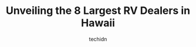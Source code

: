 ---
layout: ampstory
image: https://i0.wp.com/paketmu.com/wp-content/uploads/2023/06/freightliner-of-hawaii-0-in-hawaii-1686371492.jpeg?resize=640,853
author: techidn
featured: false
description: Explore the diverse RV Dealer scene in Hawaii, home to an incredible selection of 8 establishments catering to every taste. Whether youre in search of iconic favorites or undiscovered treas
title: Unveiling the 8 Largest RV Dealers in Hawaii
cover:
   title: Unveiling the 8 Largest RV Dealers in Hawaii
   subtitle: RICKPATE
   background: https://paketmu.com/wp-content/uploads/2023/06/freightliner-of-hawaii-0-in-hawaii-1686371492.jpeg

pages: 
 - layout: thirds
   top: <h1>#1 Moped Direct established 1989</h1>
   bottom: "<p>This shop is awesome. Staff is understanding and friendly. Everything was explained to me, a thick chain to lock the moped was provided with the purchase as well as up to</p>"
   background: https://paketmu.com/wp-content/uploads/2023/06/freightliner-of-hawaii-1-in-hawaii-1686371493.jpeg
   backgroundblur: true
 - layout: thirds
   top: <h1>#2 Auto X-Change, Inc.</h1>
   bottom: "<p>First I just wanna say they are freaking AWESOME!! I was very satisfied on what they had to offer. Since the first car that I was interested on wasnt on my budget. Sha</p>"
   background: https://paketmu.com/wp-content/uploads/2023/06/freightliner-of-hawaii-2-in-hawaii-1686371494.jpeg
   cta:
      link: https://paketmu.com/unveiling-the-8-largest-rv-dealers-in-hawaii/
      text: Unveiling the 8 Largest RV Dealers in Hawaii
 - layout: thirds
   top: <h1>#3 Copart - Honolulu</h1>
   bottom: "<p>Not sure about all the other reviews on here, but Ive been really impressed with Coparts Customer Service. Due to an error I had title issues with lots of associate</p>"
   background: https://paketmu.com/wp-content/uploads/2023/06/freightliner-of-hawaii-3-in-hawaii-1686371494.jpeg
   cta:
      link: https://paketmu.com/unveiling-the-8-largest-rv-dealers-in-hawaii/
      text: Unveiling the 8 Largest RV Dealers in Hawaii
 - layout: thirds
   top: <h1>#4 R Vs Ocean Sports</h1>
   bottom: "<p>3346 Campbell Ave, Honolulu, HI 96815, United States</p>"
   background: https://images.unsplash.com/photo-1496096265110-f83ad7f96608?ixlib=rb-4.0.3&ixid=MnwxMjA3fDB8MHxwaG90by1wYWdlfHx8fGVufDB8fHx8&auto=format&fit=crop&w=640&h=853&q=80
   cta:
      link: https://paketmu.com/unveiling-the-8-largest-rv-dealers-in-hawaii/
      text: Unveiling the 8 Largest RV Dealers in Hawaii
 - layout: thirds
   top: <h1>#5 Hawaii Campers</h1>
   bottom: "<p>670 Piilani St, Hilo, HI 96720, United States</p>"
   background: https://images.unsplash.com/photo-1567095761054-7a02e69e5c43?ixlib=rb-4.0.3&ixid=MnwxMjA3fDB8MHxwaG90by1wYWdlfHx8fGVufDB8fHx8&auto=format&fit=crop&w=640&h=853&q=80
   cta:
      link: https://paketmu.com/unveiling-the-8-largest-rv-dealers-in-hawaii/
      text: Unveiling the 8 Largest RV Dealers in Hawaii
 - layout: thirds
   top: <h1>#6 Freightliner of Hawaii</h1>
   bottom: "<p>91-265 Kalaeloa Blvd, Kapolei, HI 96707, United States</p>"
   background: https://images.unsplash.com/photo-1489648022186-8f49310909a0?ixlib=rb-4.0.3&ixid=MnwxMjA3fDB8MHxwaG90by1wYWdlfHx8fGVufDB8fHx8&auto=format&fit=crop&w=640&h=853&q=80
   cta:
      link: https://paketmu.com/unveiling-the-8-largest-rv-dealers-in-hawaii/
      text: Unveiling the 8 Largest RV Dealers in Hawaii
 - layout: thirds
   top: <h1>#7 Truck Equipment Hawaii Inc</h1>
   bottom: "<p>3170 Ualena St, Honolulu, HI 96819, United States</p>"
   background: https://images.unsplash.com/photo-1488554378835-f7acf46e6c98?ixlib=rb-4.0.3&ixid=MnwxMjA3fDB8MHxwaG90by1wYWdlfHx8fGVufDB8fHx8&auto=format&fit=crop&w=640&h=853&q=80
   cta:
      link: https://paketmu.com/unveiling-the-8-largest-rv-dealers-in-hawaii/
      text: Unveiling the 8 Largest RV Dealers in Hawaii
 - layout: thirds
   middle: Continue reading...
   background: https://images.unsplash.com/photo-1561679660-d00ee1e0dc8e?ixlib=rb-4.0.3&ixid=MnwxMjA3fDB8MHxwaG90by1wYWdlfHx8fGVufDB8fHx8&auto=format&fit=crop&w=640&h=853&q=80
   cta:
      link: https://paketmu.com/unveiling-the-8-largest-rv-dealers-in-hawaii/
      text: Unveiling the 8 Largest RV Dealers in Hawaii
      
---